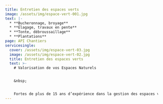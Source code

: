 ```yaml
---
title: Entretien des espaces verts
image: /assets/img/espace-vert-001.jpg
text: |-
  * **Bucheronnage, broyage**
  * **Élagage, travaux en pente** 
  * **Tonte, débroussaillage** 
  * **Plantations**
page: API Chantiers
servicesingle:
  cover: /assets/img/espace-vert-03.jpg
  image: /assets/img/espace-vert-02.jpg
  title: Entretien des espaces verts
  text: >-
    # Valorisation de vos Espaces Naturels


    &nbsp;


    Fortes de plus de 15 ans d’expérience dans la gestion des espaces verts pour les collectivités, les entreprises ou les particuliers, nos équipes travaillent dans le respect des réglementations environnementales pour la mise en valeur des espaces urbains, ruraux et des milieux naturels sensibles.
---
```

